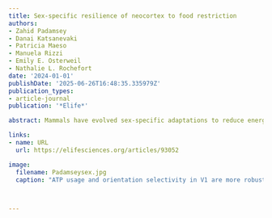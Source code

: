 ```yaml
---
title: Sex-specific resilience of neocortex to food restriction
authors:
- Zahid Padamsey
- Danai Katsanevaki
- Patricia Maeso
- Manuela Rizzi
- Emily E. Osterweil
- Nathalie L. Rochefort
date: '2024-01-01'
publishDate: '2025-06-26T16:48:35.335979Z'
publication_types:
- article-journal
publication: '*Elife*'

abstract: Mammals have evolved sex-specific adaptations to reduce energy usage in times of food scarcity. These adaptations are well described for peripheral tissue, though much less is known about how the energy-expensive brain adapts to food restriction, and how such adaptations differ across the sexes. Here, we examined how food restriction impacts energy usage and function in the primary visual cortex (V1) of adult male and female mice. Molecular analysis and RNA sequencing in V1 revealed that in males, but not in females, food restriction significantly modulated canonical, energy-regulating pathways, including pathways associated waith AMP-activated protein kinase, peroxisome proliferator-activated receptor alpha, mammalian target of rapamycin, and oxidative phosphorylation. Moreover, we found that in contrast to males, food restriction in females did not significantly affect V1 ATP usage or visual coding precision (assessed by orientation selectivity). Decreased serum leptin is known to be necessary for triggering energy-saving changes in V1 during food restriction. Consistent with this, we found significantly decreased serum leptin in food-restricted males but no significant change in food-restricted females. Collectively, our findings demonstrate that cortical function and energy usage in female mice are more resilient to food restriction than in males. The neocortex, therefore, contributes to sex-specific, energy-saving adaptations in response to food restriction.

links:
- name: URL
  url: https://elifesciences.org/articles/93052

image:
  filename: Padamseysex.jpg
  caption: "ATP usage and orientation selectivity in V1 are more robustly decreased by food restriction in males than in females."
  


---
```





